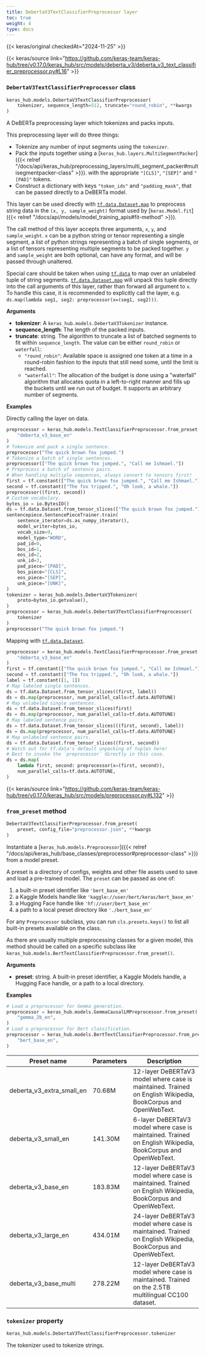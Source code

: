 ```yaml
---
title: DebertaV3TextClassifierPreprocessor layer
toc: true
weight: 4
type: docs
---
```


{{< keras/original checkedAt="2024-11-25" >}}

{{< keras/source link="https://github.com/keras-team/keras-hub/tree/v0.17.0/keras_hub/src/models/deberta_v3/deberta_v3_text_classifier_preprocessor.py#L16" >}}

### `DebertaV3TextClassifierPreprocessor` class

```python
keras_hub.models.DebertaV3TextClassifierPreprocessor(
    tokenizer, sequence_length=512, truncate="round_robin", **kwargs
)
```

A DeBERTa preprocessing layer which tokenizes and packs inputs.

This preprocessing layer will do three things:

- Tokenize any number of input segments using the `tokenizer`.
- Pack the inputs together using a [`keras_hub.layers.MultiSegmentPacker`]({{< relref "/docs/api/keras_hub/preprocessing_layers/multi_segment_packer#multisegmentpacker-class" >}}).
  with the appropriate `"[CLS]"`, `"[SEP]"` and `"[PAD]"` tokens.
- Construct a dictionary with keys `"token_ids"` and `"padding_mask"`, that
  can be passed directly to a DeBERTa model.

This layer can be used directly with [`tf.data.Dataset.map`](https://www.tensorflow.org/api_docs/python/tf/data/Dataset#map) to preprocess
string data in the `(x, y, sample_weight)` format used by
[`keras.Model.fit`]({{< relref "/docs/api/models/model_training_apis#fit-method" >}}).

The call method of this layer accepts three arguments, `x`, `y`, and
`sample_weight`. `x` can be a python string or tensor representing a single
segment, a list of python strings representing a batch of single segments,
or a list of tensors representing multiple segments to be packed together.
`y` and `sample_weight` are both optional, can have any format, and will be
passed through unaltered.

Special care should be taken when using [`tf.data`](https://www.tensorflow.org/api_docs/python/tf/data) to map over an unlabeled
tuple of string segments. [`tf.data.Dataset.map`](https://www.tensorflow.org/api_docs/python/tf/data/Dataset#map) will unpack this tuple
directly into the call arguments of this layer, rather than forward all
argument to `x`. To handle this case, it is recommended to explicitly call
the layer, e.g. `ds.map(lambda seg1, seg2: preprocessor(x=(seg1, seg2)))`.

**Arguments**

- **tokenizer**: A `keras_hub.models.DebertaV3Tokenizer` instance.
- **sequence_length**: The length of the packed inputs.
- **truncate**: string. The algorithm to truncate a list of batched segments
  to fit within `sequence_length`. The value can be either
  `round_robin` or `waterfall`:
  - `"round_robin"`: Available space is assigned one token at a
    time in a round-robin fashion to the inputs that still need
    some, until the limit is reached.
  - `"waterfall"`: The allocation of the budget is done using a
    "waterfall" algorithm that allocates quota in a
    left-to-right manner and fills up the buckets until we run
    out of budget. It supports an arbitrary number of segments.

**Examples**

Directly calling the layer on data.

```python
preprocessor = keras_hub.models.TextClassifierPreprocessor.from_preset(
    "deberta_v3_base_en"
)
# Tokenize and pack a single sentence.
preprocessor("The quick brown fox jumped.")
# Tokenize a batch of single sentences.
preprocessor(["The quick brown fox jumped.", "Call me Ishmael."])
# Preprocess a batch of sentence pairs.
# When handling multiple sequences, always convert to tensors first!
first = tf.constant(["The quick brown fox jumped.", "Call me Ishmael."])
second = tf.constant(["The fox tripped.", "Oh look, a whale."])
preprocessor((first, second))
# Custom vocabulary.
bytes_io = io.BytesIO()
ds = tf.data.Dataset.from_tensor_slices(["The quick brown fox jumped."])
sentencepiece.SentencePieceTrainer.train(
    sentence_iterator=ds.as_numpy_iterator(),
    model_writer=bytes_io,
    vocab_size=9,
    model_type="WORD",
    pad_id=0,
    bos_id=1,
    eos_id=2,
    unk_id=3,
    pad_piece="[PAD]",
    bos_piece="[CLS]",
    eos_piece="[SEP]",
    unk_piece="[UNK]",
)
tokenizer = keras_hub.models.DebertaV3Tokenizer(
    proto=bytes_io.getvalue(),
)
preprocessor = keras_hub.models.DebertaV3TextClassifierPreprocessor(
    tokenizer
)
preprocessor("The quick brown fox jumped.")
```

Mapping with [`tf.data.Dataset`](https://www.tensorflow.org/api_docs/python/tf/data/Dataset).

```python
preprocessor = keras_hub.models.TextClassifierPreprocessor.from_preset(
    "deberta_v3_base_en"
)
first = tf.constant(["The quick brown fox jumped.", "Call me Ishmael."])
second = tf.constant(["The fox tripped.", "Oh look, a whale."])
label = tf.constant([1, 1])
# Map labeled single sentences.
ds = tf.data.Dataset.from_tensor_slices((first, label))
ds = ds.map(preprocessor, num_parallel_calls=tf.data.AUTOTUNE)
# Map unlabeled single sentences.
ds = tf.data.Dataset.from_tensor_slices(first)
ds = ds.map(preprocessor, num_parallel_calls=tf.data.AUTOTUNE)
# Map labeled sentence pairs.
ds = tf.data.Dataset.from_tensor_slices(((first, second), label))
ds = ds.map(preprocessor, num_parallel_calls=tf.data.AUTOTUNE)
# Map unlabeled sentence pairs.
ds = tf.data.Dataset.from_tensor_slices((first, second))
# Watch out for tf.data's default unpacking of tuples here!
# Best to invoke the `preprocessor` directly in this case.
ds = ds.map(
    lambda first, second: preprocessor(x=(first, second)),
    num_parallel_calls=tf.data.AUTOTUNE,
)
```

{{< keras/source link="https://github.com/keras-team/keras-hub/tree/v0.17.0/keras_hub/src/models/preprocessor.py#L132" >}}

### `from_preset` method

```python
DebertaV3TextClassifierPreprocessor.from_preset(
    preset, config_file="preprocessor.json", **kwargs
)
```

Instantiate a [`keras_hub.models.Preprocessor`]({{< relref "/docs/api/keras_hub/base_classes/preprocessor#preprocessor-class" >}}) from a model preset.

A preset is a directory of configs, weights and other file assets used
to save and load a pre-trained model. The `preset` can be passed as
one of:

1. a built-in preset identifier like `'bert_base_en'`
2. a Kaggle Models handle like `'kaggle://user/bert/keras/bert_base_en'`
3. a Hugging Face handle like `'hf://user/bert_base_en'`
4. a path to a local preset directory like `'./bert_base_en'`

For any `Preprocessor` subclass, you can run `cls.presets.keys()` to
list all built-in presets available on the class.

As there are usually multiple preprocessing classes for a given model,
this method should be called on a specific subclass like
`keras_hub.models.BertTextClassifierPreprocessor.from_preset()`.

**Arguments**

- **preset**: string. A built-in preset identifier, a Kaggle Models
  handle, a Hugging Face handle, or a path to a local directory.

**Examples**

```python
# Load a preprocessor for Gemma generation.
preprocessor = keras_hub.models.GemmaCausalLMPreprocessor.from_preset(
    "gemma_2b_en",
)
# Load a preprocessor for Bert classification.
preprocessor = keras_hub.models.BertTextClassifierPreprocessor.from_preset(
    "bert_base_en",
)
```

| Preset name               | Parameters | Description                                                                                                  |
| ------------------------- | ---------- | ------------------------------------------------------------------------------------------------------------ |
| deberta_v3_extra_small_en | 70.68M     | 12-layer DeBERTaV3 model where case is maintained. Trained on English Wikipedia, BookCorpus and OpenWebText. |
| deberta_v3_small_en       | 141.30M    | 6-layer DeBERTaV3 model where case is maintained. Trained on English Wikipedia, BookCorpus and OpenWebText.  |
| deberta_v3_base_en        | 183.83M    | 12-layer DeBERTaV3 model where case is maintained. Trained on English Wikipedia, BookCorpus and OpenWebText. |
| deberta_v3_large_en       | 434.01M    | 24-layer DeBERTaV3 model where case is maintained. Trained on English Wikipedia, BookCorpus and OpenWebText. |
| deberta_v3_base_multi     | 278.22M    | 12-layer DeBERTaV3 model where case is maintained. Trained on the 2.5TB multilingual CC100 dataset.          |

### `tokenizer` property

```python
keras_hub.models.DebertaV3TextClassifierPreprocessor.tokenizer
```

The tokenizer used to tokenize strings.
